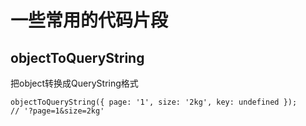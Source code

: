 # 一些常用的代码片段
## objectToQueryString
把object转换成QueryString格式
```
objectToQueryString({ page: '1', size: '2kg', key: undefined }); 
// '?page=1&size=2kg'
```
